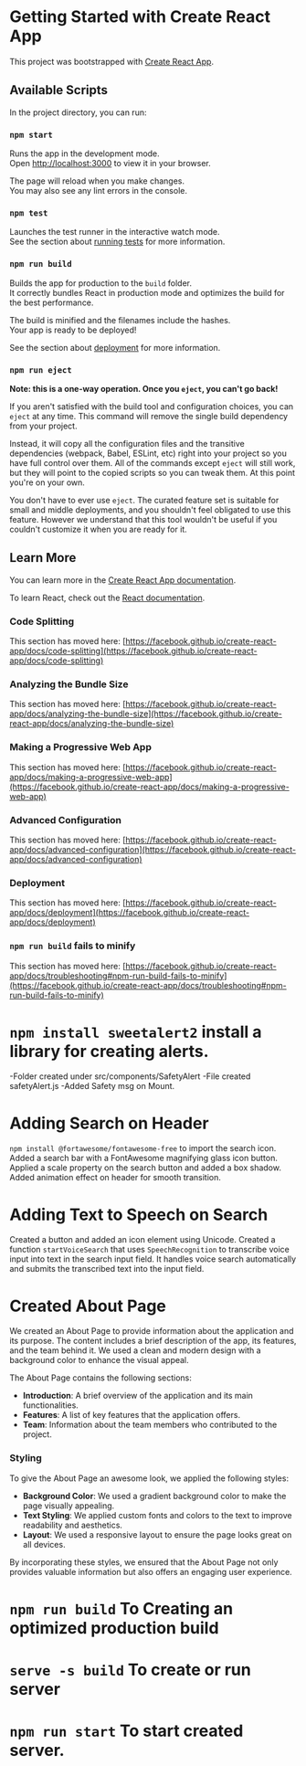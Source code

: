 # Getting Started with Create React App

This project was bootstrapped with [Create React App](https://github.com/facebook/create-react-app).

## Available Scripts

In the project directory, you can run:

### `npm start`

Runs the app in the development mode.\
Open [http://localhost:3000](http://localhost:3000) to view it in your browser.

The page will reload when you make changes.\
You may also see any lint errors in the console.

### `npm test`

Launches the test runner in the interactive watch mode.\
See the section about [running tests](https://facebook.github.io/create-react-app/docs/running-tests) for more information.

### `npm run build`

Builds the app for production to the `build` folder.\
It correctly bundles React in production mode and optimizes the build for the best performance.

The build is minified and the filenames include the hashes.\
Your app is ready to be deployed!

See the section about [deployment](https://facebook.github.io/create-react-app/docs/deployment) for more information.

### `npm run eject`

**Note: this is a one-way operation. Once you `eject`, you can't go back!**

If you aren't satisfied with the build tool and configuration choices, you can `eject` at any time. This command will remove the single build dependency from your project.

Instead, it will copy all the configuration files and the transitive dependencies (webpack, Babel, ESLint, etc) right into your project so you have full control over them. All of the commands except `eject` will still work, but they will point to the copied scripts so you can tweak them. At this point you're on your own.

You don't have to ever use `eject`. The curated feature set is suitable for small and middle deployments, and you shouldn't feel obligated to use this feature. However we understand that this tool wouldn't be useful if you couldn't customize it when you are ready for it.

## Learn More

You can learn more in the [Create React App documentation](https://facebook.github.io/create-react-app/docs/getting-started).

To learn React, check out the [React documentation](https://reactjs.org/).

### Code Splitting

This section has moved here: [https://facebook.github.io/create-react-app/docs/code-splitting](https://facebook.github.io/create-react-app/docs/code-splitting)

### Analyzing the Bundle Size

This section has moved here: [https://facebook.github.io/create-react-app/docs/analyzing-the-bundle-size](https://facebook.github.io/create-react-app/docs/analyzing-the-bundle-size)

### Making a Progressive Web App

This section has moved here: [https://facebook.github.io/create-react-app/docs/making-a-progressive-web-app](https://facebook.github.io/create-react-app/docs/making-a-progressive-web-app)

### Advanced Configuration

This section has moved here: [https://facebook.github.io/create-react-app/docs/advanced-configuration](https://facebook.github.io/create-react-app/docs/advanced-configuration)

### Deployment

This section has moved here: [https://facebook.github.io/create-react-app/docs/deployment](https://facebook.github.io/create-react-app/docs/deployment)

### `npm run build` fails to minify

This section has moved here: [https://facebook.github.io/create-react-app/docs/troubleshooting#npm-run-build-fails-to-minify](https://facebook.github.io/create-react-app/docs/troubleshooting#npm-run-build-fails-to-minify)

# `npm install sweetalert2` install a library for creating alerts.
-Folder created under src/components/SafetyAlert
-File created safetyAlert.js
-Added Safety msg on Mount.

# Adding Search on Header
`npm install @fortawesome/fontawesome-free` to import the search icon. Added a search bar with a FontAwesome magnifying glass icon button. Applied a scale property on the search button and added a box shadow.
Added animation effect on header for smooth transition.

# Adding Text to Speech on Search

Created a button and added an icon element using Unicode. Created a function `startVoiceSearch` that uses `SpeechRecognition` to transcribe voice input into text in the search input field. It handles voice search automatically and submits the transcribed text into the input field.

# Created About Page 
We created an About Page to provide information about the application and its purpose. The content includes a brief description of the app, its features, and the team behind it. We used a clean and modern design with a background color to enhance the visual appeal.

The About Page contains the following sections:

- **Introduction**: A brief overview of the application and its main functionalities.
- **Features**: A list of key features that the application offers.
- **Team**: Information about the team members who contributed to the project.

### Styling

To give the About Page an awesome look, we applied the following styles:

- **Background Color**: We used a gradient background color to make the page visually appealing.
- **Text Styling**: We applied custom fonts and colors to the text to improve readability and aesthetics.
- **Layout**: We used a responsive layout to ensure the page looks great on all devices.

By incorporating these styles, we ensured that the About Page not only provides valuable information but also offers an engaging user experience.


# `npm run build` To Creating an optimized production build
# `serve -s build` To create or run server
# `npm run start` To start created server.

